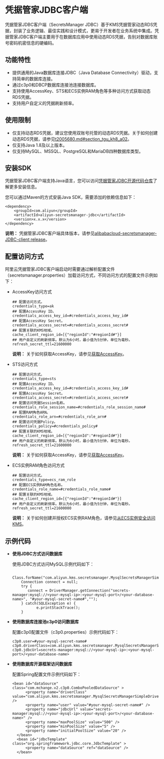 # 凭据管家JDBC客户端

凭据管家JDBC客户端（SecretsManager JDBC）基于KMS凭据管家动态RDS凭据，封装了业务逻辑、最佳实践和设计模式，更易于开发者在业务系统中集成。凭据管家JDBC客户端主要用于在数据库应用中使用动态RDS凭据，告别对数据库账号密码机密信息的硬编码。

## 功能特性

-   提供通用的Java数据库连接JDBC（Java Database Connectivity）驱动，支持简单的数据库连接。
-   通过c3p0和DBCP数据库连接池连接数据库。
-   支持使用AccessKey、STS和ECS实例RAM角色等多种访问方式获取动态RDS凭据。
-   支持用户自定义的凭据刷新频率。

## 使用限制

-   仅支持动态RDS凭据，建议您使用双账号托管的动态RDS凭据。关于如何创建动态RDS凭据，请参见[t2005680.md\#section\_tgu\_kh8\_a02](/intl.zh-CN/凭据管家/动态RDS凭据/创建动态RDS凭据.md)。
-   仅支持Java 1.8及以上版本。
-   仅支持MySQL、MSSQL、PostgreSQL和MariaDB四种数据库类型。

## 安装SDK

凭据管家JDBC客户端支持Java语言，您可以访问[凭据管家JDBC开源代码仓库](https://github.com/aliyun/aliyun-secretsmanager-jdbc)了解更多安装信息。

您可以通过Maven的方式安装Java SDK，需要添加的依赖信息如下：

```
<dependency>
    <groupId>com.aliyun</groupId>
    <artifactId>aliyun-secretsmanager-jdbc</artifactId>
    <version>x.x.x</version>
</dependency>
```

**说明：** 凭据管家JDBC客户端具体版本，请参见[alibabacloud-secretsmanager-JDBC-client release](https://github.com/aliyun/aliyun-secretsmanager-jdbc/releases)。

## 配置访问方式

阿里云凭据管家JDBC客户端启动时需要通过解析配置文件（secretsmanager.properties）加载访问方式，不同访问方式的配置文件示例如下：

-   AccessKey访问方式

    ```
    ## 配置访问方式。
    credentials_type=ak
    ## 配置AccessKey ID。
    credentials_access_key_id=#credentials_access_key_id#
    ## 配置AccessKey Secret。
    credentials_access_secret=#credentials_access_secret#
    ## 配置关联的KMS地域。
    cache_client_region_id=[{"regionId":"#regionId#"}]
    ## 用户自定义的刷新频率。默认为6小时，最小值为5分钟，单位为毫秒。
    refresh_secret_ttl=21600000
    ```

    **说明：** 关于如何获取AccessKey，请参见[获取AccessKey]()。

-   STS访问方式

    ```
    ## 配置访问方式。
    credentials_type=sts
    ## 配置AccessKey ID。
    credentials_access_key_id=#credentials_access_key_id#
    ## 配置AccessKey Secret。
    credentials_access_secret=#credentials_access_secret#
    ## 配置访问凭据Session名称。
    credentials_role_session_name=#credentials_role_session_name#
    ## 配置RAM角色ARN。
    credentials_role_arn=#credentials_role_arn#
    ## 配置访问凭据Policy。
    credentials_policy=#credentials_policy#
    ## 配置关联的KMS地域。
    cache_client_region_id=[{"regionId":"#regionId#"}]
    ## 用户自定义的刷新频率。默认为6小时，最小值为5分钟，单位为毫秒。
    refresh_secret_ttl=21600000
    ```

    **说明：** 关于如何获取AccessKey，请参见[获取AccessKey]()。

-   ECS实例RAM角色访问方式

    ```
    ## 配置访问方式。
    credentials_type=ecs_ram_role
    ## 配置ECS实例RAM角色名称。
    credentials_role_name=#credentials_role_name#
    ## 配置关联的KMS地域。
    cache_client_region_id=[{"regionId":"#regionId#"}]
    ## 用户自定义的刷新频率。默认为6小时，最小值为5分钟，单位为毫秒。
    refresh_secret_ttl=21600000
    ```

    **说明：** 关于如何创建并授权ECS实例RAM角色，请参见[从ECS实例安全访问KMS](/intl.zh-CN/开发指南/最佳实践/从ECS实例安全访问KMS.md)。


## 示例代码

-   **使用JDBC方式访问数据库**

    使用JDBC方式访问MySQL示例代码如下：

    ```
        Class.forName("com.aliyun.kms.secretsmanager.MysqlSecretsManagerSimpleDriver");
        Connection connect = null;
        try {
           connect = DriverManager.getConnection("secrets-manager:mysql://<your-mysql-ip>:<your-mysql-port>/<your-database-name>", "#your-mysql-secret-name#","");
        } catch(SQLException e) {
               e.printStackTrace();
        }
    ```

-   **使用数据库连接池c3p0访问数据库**

    配置c3p0配置文件（c3p0.properties）示例代码如下：

    ```
    c3p0.user=#your-mysql-secret-name#
    c3p0.driverClass=com.aliyun.kms.secretsmanager.MysqlSecretsManagerSimpleDriver
    c3p0.jdbcUrl=secrets-manager:mysql://<your-mysql-ip>:<your-mysql-port>/<your-database-name>
    ```

-   **使用数据库开源框架访问数据库**

    配置Spring配置文件示例代码如下：

    ```
    <bean id="dataSource" class="com.mchange.v2.c3p0.ComboPooledDataSource" >
          <property name="driverClass" value="com.aliyun.kms.secretsmanager.MysqlSecretsManagerSimpleDriver" />
          <property name="user" value="#your-mysql-secret-name#" />
          <property name="jdbcUrl" value="secrets-manager:mysql://<your-mysql-ip>:<your-mysql-port>/<your-database-name>" />
          <property name="maxPoolSize" value="500" />
          <property name="minPoolSize" value="5" />
          <property name="initialPoolSize" value="20" />
      </bean>
      <bean id="jdbcTemplate" class="org.springframework.jdbc.core.JdbcTemplate" >
          <property name="dataSource" ref="dataSource" />
      </bean>
    ```


